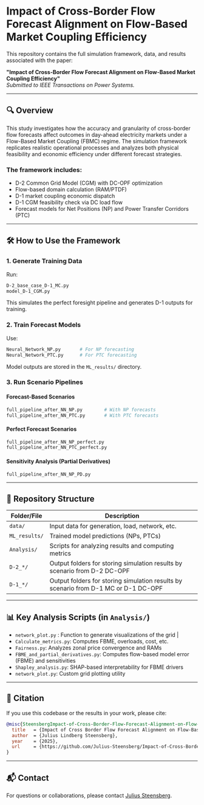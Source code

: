 
# Impact of Cross-Border Flow Forecast Alignment on Flow-Based Market Coupling Efficiency

This repository contains the full simulation framework, data, and results associated with the paper:

**"Impact of Cross-Border Flow Forecast Alignment on Flow-Based Market Coupling Efficiency"**  
_Submitted to IEEE Transactions on Power Systems._

---

## 🔍 Overview

This study investigates how the accuracy and granularity of cross-border flow forecasts affect outcomes in day-ahead electricity markets under a Flow-Based Market Coupling (FBMC) regime. The simulation framework replicates realistic operational processes and analyzes both physical feasibility and economic efficiency under different forecast strategies.

### The framework includes:
- D-2 Common Grid Model (CGM) with DC-OPF optimization  
- Flow-based domain calculation (RAM/PTDF)  
- D-1 market coupling economic dispatch  
- D-1 CGM feasibility check via DC load flow  
- Forecast models for Net Positions (NP) and Power Transfer Corridors (PTC)

---

## 🛠️ How to Use the Framework

### 1. Generate Training Data
Run:
```bash
D-2_base_case_D-1_MC.py
model_D-1_CGM.py
```
This simulates the perfect foresight pipeline and generates D-1 outputs for training.

### 2. Train Forecast Models
Use:
```bash
Neural_Network_NP.py       # For NP forecasting
Neural_Network_PTC.py      # For PTC forecasting
```
Model outputs are stored in the `ML_results/` directory.

### 3. Run Scenario Pipelines

#### Forecast-Based Scenarios
```bash
full_pipeline_after_NN_NP.py        # With NP forecasts  
full_pipeline_after_NN_PTC.py       # With PTC forecasts
```

#### Perfect Forecast Scenarios
```bash
full_pipeline_after_NN_NP_perfect.py
full_pipeline_after_NN_PTC_perfect.py
```

#### Sensitivity Analysis (Partial Derivatives)
```bash
full_pipeline_after_NN_NP_PD.py
```

---

## 📁 Repository Structure

| Folder/File | Description |
|-------------|-------------|
| `data/` | Input data for generation, load, network, etc. |
| `ML_results/` | Trained model predictions (NPs, PTCs) |
| `Analysis/` | Scripts for analyzing results and computing metrics |
| `D-2_*/` | Output folders for storing simulation results by scenario from D-2 DC-OPF |
| `D-1_*/` | Output folders for storing simulation results by scenario from D-1 MC or D-1 DC-OPF |

---

## 📊 Key Analysis Scripts (in `Analysis/`)
- `network_plot.py` : Function to generate visualizations of the grid |
- `Calculate_metrics.py`: Computes FBME, overloads, cost, etc.
- `Fairness.py`: Analyzes zonal price convergence and RAMs
- `FBME_and_partial_derivatives.py`: Computes flow-based model error (FBME) and sensitivities
- `Shapley_analysis.py`: SHAP-based interpretability for FBME drivers
- `network_plot.py`: Custom grid plotting utility

---

## 📜 Citation

If you use this codebase or the results in your work, please cite:

```bibtex
@misc{SteensbergImpact-of-Cross-Border-Flow-Forecast-Alignment-on-Flow-Based,
  title   = {Impact of Cross Border Flow Forecast Alignment on Flow-Based},
  author  = {Julius Lindberg Steensberg},
  year    = {2025},
  url     = {https://github.com/Julius-Steensberg/Impact-of-Cross-Border-Flow-Forecast-Alignment-on-Flow-Based}
}
```

---

## 📬 Contact

For questions or collaborations, please contact [Julius Steensberg](mailto:j.l.steensberg@gmail.com).

